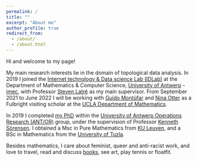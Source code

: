 ```yaml
---
permalink: /
title: ""
excerpt: "About me"
author_profile: true
redirect_from: 
  - /about/
  - /about.html
---
```



Hi and welcome to my page! 

My main research interests lie in the domain of topological data analysis. In 2019 I joined the [Internet technology & Data science Lab (IDLab)](https://www.uantwerpen.be/en/research-groups/idlab/) at the Department of Mathematics & Computer Science, [University of Antwerp](https://www.uantwerpen.be/en/) - [imec](https://www.imec-int.com/en), with Professor [Steven Latré](https://www.uantwerpen.be/en/staff/steven-latre/) as my main supervisor. From September 2021 to June 2022 I will be working with [Guido Montúfar](https://www.math.ucla.edu/~montufar/) and [Nina Otter](https://www.math.ucla.edu/~otter/) as a Fulbright visiting scholar at the [UCLA Department of Mathematics](https://ww3.math.ucla.edu/).

In 2019 I completed [my PhD](https://antor.uantwerpen.be/members/renata-turkes/) within the [University of Antwerp Operations Research (ANT/OR)](https://antor.uantwerpen.be/) group, under the supervision of Professor [Kenneth Sörensen](https://www.uantwerpen.be/en/staff/kenneth-sorensen/). I obtained a Msc in Pure Mathematics from [KU Leuven](https://www.kuleuven.be/english/), and a BSc in Mathematics from the [University of Tuzla](http://www.untz.ba/index.php?page=home).

Besides mathematics, I care about feminist, queer and anti-racist work, and love to travel, read and discuss [books](https://www.goodreads.com/user/show/110993062-renata), see art, play tennis or floatfit.
